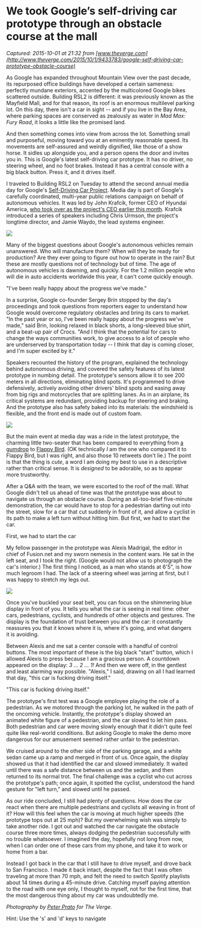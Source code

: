 # We took Google’s self-driving car prototype through an obstacle course at the mall

_Captured: 2015-10-01 at 21:32 from [www.theverge.com](http://www.theverge.com/2015/10/1/9433783/google-self-driving-car-prototype-obstacle-course)_

As Google has expanded throughout Mountain View over the past decade, its repurposed office buildings have developed a certain sameness: perfectly mundane exteriors, accented by the multicolored Google bikes scattered outside. Building RSL2 is different: it was previously known as the Mayfield Mall, and for that reason, its roof is an enormous multilevel parking lot. On this day, there isn't a car in sight -- and if you live in the Bay Area, where parking spaces are conserved as zealously as water in _Mad Max: Fury Road_, it looks a little like the promised land.

And then something comes into view from across the lot. Something small and purposeful, moving toward you at an eminently reasonable speed. Its movements are self-assured and weirdly dignified, like those of a show horse. It sidles up alongside you, and a person opens the door and invites you in. This is Google's latest self-driving car prototype. It has no driver, no steering wheel, and no foot brakes. Instead it has a central console with a big black button. Press it, and it drives itself.

I traveled to Building RSL2 on Tuesday to attend the second annual media day for Google's [Self-Driving Car Project](http://www.google.com/selfdrivingcar/). Media day is part of Google's carefully coordinated, multi-year public relations campaign on behalf of autonomous vehicles. It was led by John Krafcik, former CEO of Hyundai America, [who took over as the project's CEO earlier this month](http://www.theverge.com/2015/9/14/9321951/google-self-driving-car-new-ceo-john-krafcik). Krafcik introduced a series of speakers including Chris Urmson, the project's longtime director, and Jamie Waydo, the lead systems engineer.

![](https://cdn2.vox-cdn.com/uploads/chorus_asset/file/4116008/yes_casey_2.0.jpg)

Many of the biggest questions about Google's autonomous vehicles remain unanswered. Who will manufacture them? When will they be ready for production? Are they ever going to figure out how to operate in the rain? But these are mostly questions not of technology but of time. The age of autonomous vehicles is dawning, and quickly. For the 1.2 million people who will die in auto accidents worldwide this year, it can't come quickly enough.

"I've been really happy about the progress we've made."

In a surprise, Google co-founder Sergey Brin stopped by the day's proceedings and took questions from reporters eager to understand how Google would overcome regulatory obstacles and bring its cars to market. "In the past year or so, I've been really happy about the progress we've made," said Brin, looking relaxed in black shorts, a long-sleeved blue shirt, and a beat-up pair of Crocs. "And I think that the potential for cars to change the ways communities work, to give access to a lot of people who are underserved by transportation today -- I think that day is coming closer, and I'm super excited by it."

Speakers recounted the history of the program, explained the technology behind autonomous driving, and covered the safety features of its latest prototype in numbing detail. The prototype's sensors allow it to see 200 meters in all directions, eliminating blind spots. It's programmed to drive defensively, actively avoiding other drivers' blind spots and easing away from big rigs and motorcycles that are splitting lanes. As in an airplane, its critical systems are redundant, providing backup for steering and braking. And the prototype also has safety baked into its materials: the windshield is flexible, and the front end is made out of custom foam.

![](https://cdn1.vox-cdn.com/uploads/chorus_asset/file/4116018/yes_casey_2.0.jpg)

But the main event at media day was a ride in the latest prototype, the charming little two-seater that has been compared to everything from [a gumdrop](http://fortune.com/2015/09/30/google-self-driving-car-test-drive/) to [Flappy Bird](http://www.theverge.com/2015/10/1/9433783/%5Bhttps://twitter.com/CaseyNewton/status/471478014002593792%5D). (OK technically _I_ am the one who compared it to Flappy Bird, but I was right, and also those 10 retweets don't lie.) The point is that the thing is _cute_, a word I am doing my best to use in a descriptive rather than critical sense. It is _designed_ to be adorable, so as to appear more trustworthy.

After a Q&A with the team, we were escorted to the roof of the mall. What Google didn't tell us ahead of time was that the prototype was about to navigate us through an obstacle course. During an all-too-brief five-minute demonstration, the car would have to stop for a pedestrian darting out into the street, slow for a car that cut suddenly in front of it, and allow a cyclist in its path to make a left turn without hitting him. But first, we had to start the car.

First, we had to start the car

My fellow passenger in the prototype was Alexis Madrigal, the editor in chief of Fusion.net and my sworn nemesis in the content wars. He sat in the left seat, and I took the right. (Google would not allow us to photograph the car's interior.) The first thing I noticed, as a man who stands at 6'5", is how much legroom I had. The lack of a steering wheel was jarring at first, but I was happy to stretch my legs out.

![](https://cdn3.vox-cdn.com/uploads/chorus_asset/file/4116048/yes3.0.jpg)

Once you've buckled your seat belt, you can focus on the shimmering blue display in front of you. It tells you what the car is seeing in real time: other cars, pedestrians, cyclists, and hundreds of other objects and gestures. The display is the foundation of trust between you and the car: it constantly reassures you that it knows where it is, where it's going, and what dangers it is avoiding.

Between Alexis and me sat a center console with a handful of control buttons. The most important of these is the big black "start" button, which I allowed Alexis to press because I am a gracious person. A countdown appeared on the display: _3 … 2 … 1!_ And then we were off, in the gentlest and least alarming way possible. "Alexis," I said, drawing on all I had learned that day, "this car is fucking driving itself."

"This car is fucking driving itself."

The prototype's first test was a Google employee playing the role of a pedestrian. As we motored through the parking lot, he walked in the path of the oncoming vehicle. Instantly, the prototype's display showed an animated white figure of a pedestrian, and the car slowed to let him pass. Both pedestrian and car were moving slowly enough that it didn't quite feel quite like real-world conditions. But asking Google to make the demo more dangerous for our amusement seemed rather unfair to the pedestrian.

We cruised around to the other side of the parking garage, and a white sedan came up a ramp and merged in front of us. Once again, the display showed us that it had identified the car and slowed immediately. It waited until there was a safe distance between us and the sedan, and then returned to its normal trot. The final challenge was a cyclist who cut across the prototype's path; once again, it spotted the cyclist, understood the hand gesture for "left turn," and slowed until he passed.

As our ride concluded, I still had plenty of questions. How does the car react when there are multiple pedestrians and cyclists all weaving in front of it? How will this feel when the car is moving at much higher speeds (the prototype tops out at 25 mph)? But my overwhelming wish was simply to take another ride. I got out and watched the car navigate the obstacle course three more times, always dodging the pedestrian successfully with no trouble whatsoever. I imagined the day, hopefully not long from now, when I can order one of these cars from my phone, and take it to work or home from a bar.

Instead I got back in the car that I still have to drive myself, and drove back to San Francisco. I made it back intact, despite the fact that I was often traveling at more than 70 mph, and felt the need to switch Spotify playlists about 14 times during a 45-minute drive. Catching myself paying attention to the road with one eye only, I thought to myself, not for the first time, that the most dangerous thing about my car was undoubtedly me.

_Photography by _[Peter Prato](http://peterprato.com/)_ for The Verge._

Hint: Use the 's' and 'd' keys to navigate
